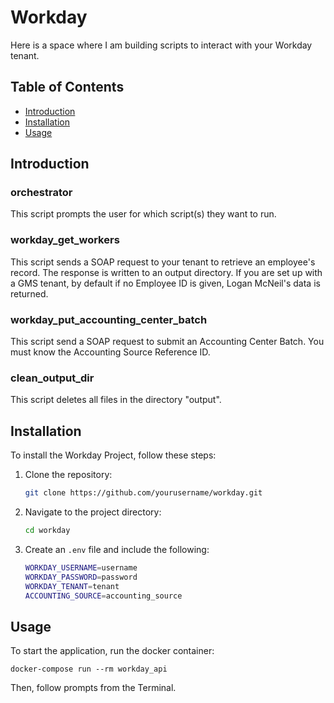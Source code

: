 # Workday

Here is a space where I am building scripts to interact with your Workday tenant.

## Table of Contents

- [Introduction](#introduction)
- [Installation](#installation)
- [Usage](#usage)

## Introduction

### orchestrator

This script prompts the user for which script(s) they want to run. 

### workday_get_workers

This script sends a SOAP request to your tenant to retrieve an employee's record. The response is written to an output directory. If you are set up with a GMS tenant, by default if no Employee ID is given, Logan McNeil's data is returned.

### workday_put_accounting_center_batch

This script send a SOAP request to submit an Accounting Center Batch. You must know the Accounting Source Reference ID.

### clean_output_dir

This script deletes all files in the directory "output".

## Installation

To install the Workday Project, follow these steps:

1. Clone the repository:
    ```bash
    git clone https://github.com/yourusername/workday.git
    ```
2. Navigate to the project directory:
    ```bash
    cd workday
    ```
3. Create an `.env` file and include the following:
    ```bash
    WORKDAY_USERNAME=username
    WORKDAY_PASSWORD=password
    WORKDAY_TENANT=tenant
    ACCOUNTING_SOURCE=accounting_source
    ```

## Usage

To start the application, run the docker container:

    docker-compose run --rm workday_api
    
Then, follow prompts from the Terminal.
    